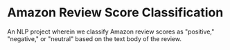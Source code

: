 # Amazon Review Score Classification

An NLP project wherein we classify Amazon review scores as "positive," "negative," or "neutral" based on the text body of the review.
